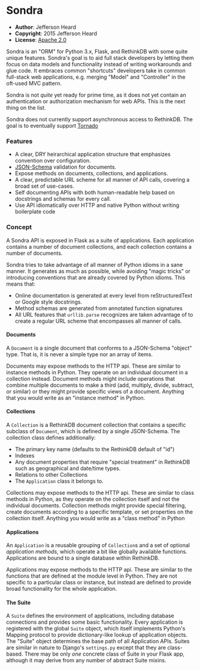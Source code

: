 # Sondra 

* **Author**: Jefferson Heard
* **Copyright**: 2015 Jefferson Heard
* **License**: [Apache 2.0](./LICENSE)

Sondra is an "ORM" for Python 3.x, Flask, and RethinkDB with some quite unique features. Sondra's goal is to aid full stack developers by letting them focus on data models and functionality instead of writing workarounds and glue code. It embraces common "shortcuts" developers take in common full-stack web applications, e.g. merging "Model" and "Controller" in the oft-used MVC pattern.

Sondra is not *quite* yet ready for prime time, as it does not yet contain an authentication or authorization mechanism for web APIs. This is the next thing on the list.

Sondra does not currently support asynchronous access to RethinkDB.  The goal is to eventually support [Tornado](http://www.tornadoweb.org/en/stable/)

### Features

* A clear, DRY heirarchical application structure that emphasizes convention over configuration.
* [JSON-Schema](http://json-schema.org/) validation for documents.
* Expose methods on documents, collections, and applications.
* A clear, predictable URL scheme for all manner of API calls, covering a broad set of use-cases.
* Self documenting APIs with both human-readable help based on docstrings and schemas for every call.
* Use API idiomatically over HTTP and native Python without writing boilerplate code

### Concept

A Sondra API is exposed in Flask as a suite of applications.  Each application contains a number of document collections, and each collection contains a number of documents. 

Sondra tries to take advantage of all manner of Python idioms in a sane manner.  It generates as much as possible, while avoiding "magic tricks" or introducing conventions that are already covered by Python idioms. This means that:

* Online documentation is generated at every level from reStructuredText or Google style docstrings. 
* Method schemas are generated from annotated function signatures
* All URL features that ``urllib.parse`` recognizes are taken advantage of to create a regular URL scheme that encompasses all manner of calls.

#### Documents

A ``Document`` is a single document that conforms to a JSON-Schema "object" type. That is, it is never a simple type nor an array of items.

Documents may expose methods to the HTTP api.  These are similar to instance methods in Python.  They operate on an individual document in a collection instead. Document methods might include operations that combine multiple documents to make a third (add, multiply, divide, subtract, or similar) or they might provide specific views of a document.  Anything that you would write as an "instance method" in Python.

#### Collections

A ``Collection`` is a RethinkDB document collection that contains a specific subclass of ``Document``, which is defined by a single JSON-Schema. The collection class defines additionally:

* The primary key name (defaults to the RethinkDB default of "id")
* Indexes
* Any document properties that require "special treatment" in RethinkDB such as geographical and date/time types.
* Relations to other Collections
* The ``Application`` class it belongs to.

Collections may expose methods to the HTTP api.  These are similar to class methods in Python, as they operate on the collection itself and not the individual documents. Collection methods might provide special filtering, create documents according to a specific template, or set properties on the collection itself. Anything you would write as a "class method" in Python

#### Applications

An ``Application`` is a reusable grouping of ``Collection``s and a set of optional *application methods*, which operate a bit like globally available functions. Applications are bound to a single database within RethinkDB.

Applications may expose methods to the HTTP api.  These are similar to the functions that are defined at the module level in Python.  They are not specific to a particular class or instance, but instead are defined to provide broad functionality for the whole application. 

#### The Suite

A ``Suite`` defines the environment of applications, including database connections and provides some basic functionality. Every application is registered with the global ``Suite`` object, which itself implements Python's Mapping protocol to provide dictionary-like lookup of application objects.  The "Suite" object determines the base path of all Application APIs. Suites are similar in nature to Django's ``settings.py`` except that they are class-based. There may be only *one* concrete class of Suite in your Flask app, although it may derive from any number of abstract Suite mixins.



